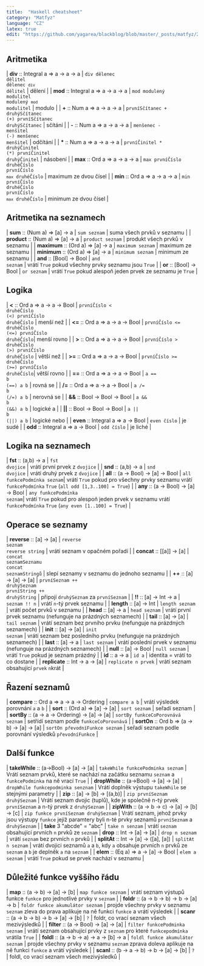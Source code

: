 ```yaml
---
title:  "Haskell cheatsheet"
category: "Matfyz"
language: "CZ"
latex: true
edit: "https://github.com/yagarea/blackblog/blob/master/_posts/matfyz/2022-09-13-haskell-cheatscheet.md?plain=1"
---
```


<div markdown="1" class="code-no-err">

## Aritmetika

| **div** :: Integral a &rArr; a &rarr; a &rarr; a | <code class="code-display">div dělenec dělitel</code><br><code class="code-display">dělenec `div` dělitel</code>                      | dělení                |
| **mod** :: Integral a &rArr; a &rarr; a &rarr; a | <code class="code-display">mod modulený modulitel</code><br><code class="code-display">modulený `mod` modulitel</code>                | modulo                |
| **+** ::  Num a &rArr; a &rarr; a &rarr; a       | <code class="code-display">prvníSčítanec + druhýSčítanec</code><br><code class="code-display">(+) prvníSčítanec druhýSčítanec</code>  | sčítání               |
| **-** :: Num a &rArr; a &rarr; a &rarr; a        | <code class="code-display">menšenec - menšitel</code><br><code class="code-display">(-) menšenec menšitel</code>                      | odčítání              |
| __*__ :: Num a &rArr; a &rarr; a &rarr; a        | <code class="code-display">prvníČinitel * druhýČinitel</code><br><code class="code-display">(*) prvníČinitel druhýČinitel</code>      | násobení              |
| **max** :: Ord a &rArr; a &rarr; a &rarr; a      | <code class="code-display">max prvníČíslo druhéČíslo</code><br><code class="code-display">prvníČíslo `max` druhéČíslo</code>          | maximum ze dvou čísel |
| **min** :: Ord a &rArr; a &rarr; a &rarr; a      | <code class="code-display">min prvníČíslo druhéČíslo</code><br><code class="code-display">prvníČíslo `max` druhéČíslo</code>          | minimum ze dvou čísel |

## Aritmetika na seznamech

| **sum** :: (Num a) &rArr; [a] &rarr; a        | <code class="code-display">sum seznam</code>     | suma všech prvků v seznamu                                  |
| **product** :: (Num a) &rArr; [a] &rarr; a    | <code class="code-display">product seznam</code> | produkt všech prvků v seznamu                               |
| **maximum** :: (Ord a) &rArr; [a] &rarr; a    | <code class="code-display">maximum seznam</code> | maximum ze seznamu                                          |
| **minimum** :: (Ord a) &rArr; [a] &rarr; a    | <code class="code-display">minimum seznam</code> | minimum ze seznamu                                          |
| **and** :: [Bool] &rarr; Bool             | <code class="code-display">and seznam</code>     | vrátí `True` pokud všechny prvky seznamu jsou `True`        |
| **or** :: [Bool] &rarr; Bool              | <code class="code-display">or seznam</code>      | vrátí `True` pokud alespoň jeden prvek ze seznamu je `True` |

## Logika

| **<** :: Ord a &rArr; a &rarr; a &rarr; Bool      | <code class="code-display">prvníČíslo < druhéČíslo</code><br><code class="code-display">(<) prvníČíslo druhéČíslo</code>  | menší než     |
| **<=** :: Ord a &rArr; a &rarr; a &rarr; Bool     | <code class="code-display">prvníČíslo <= druhéČíslo</code><br><code class="code-display">(<=) prvníČíslo druhéČíslo</code>| menší rovno   |
| **>** :: Ord a &rArr; a &rarr; a &rarr; Bool      | <code class="code-display">prvníČíslo > druhéČíslo</code><br><code class="code-display">(>) prvníČíslo druhéČíslo</code>  | větší než     |
| **>=** :: Ord a &rArr; a &rarr; a &rarr; Bool     | <code class="code-display">prvníČíslo >= druhéČíslo</code><br><code class="code-display">(>=) prvníČíslo druhéČíslo</code>| větší rovno   |
| **==** :: Ord a &rArr; a &rarr; a &rarr; Bool     | <code class="code-display">a == b</code><br><code class="code-display">(==) a b</code>                                    | rovná se      |
| **/=** :: Ord a &rArr; a &rarr; a &rarr; Bool     | <code class="code-display">a /= b</code><br><code class="code-display">(/=) a b</code>                                    | nerovná se    |
| **&&** :: Bool &rarr; Bool &rarr; Bool        | <code class="code-display">a && b</code><br><code class="code-display">(&&) a b</code>                                    | logické a     |
| **\|\|** :: Bool &rarr; Bool &rarr; Bool      | <code class="code-display">a &vert;&vert; b</code><br><code class="code-display">(&vert;&vert;) a b</code>                                    | logické nebo  |
| **even** :: Integral a &rArr; a &rarr; Bool   | <code class="code-display">even číslo</code>                                            | je sudé       |
| **odd** :: Integral a &rArr; a &rarr; Bool    | <code class="code-display">odd číslo</code>                                             | je liché      |

## Logika na seznamech

| **fst** :: (a,b) &rarr; a                    | <code class="code-display">fst dvojice</code>              | vrátí první prvek z `dvojice` |
| **snd** :: (a,b) &rarr; a                    | <code class="code-display">snd dvojice</code>              | vrátí druhý prvek z `dvojice` |
| **all** :: (a &rarr; Bool) &rarr; [a] &rarr; Bool    | <code class="code-display">all funkcePodmínka seznam</code>| vrátí `True` pokud pro všechny prvky seznamu vrátí `funkcePodmínka` `True`         (`all odd [1,3..100] = True`) |
| **any** :: (a &rarr; Bool) &rarr; [a] &rarr; Bool    | <code class="code-display">any funkcePodmínka seznam</code>| vrátí `True` pokud pro alespoň jeden prvek v seznamu vrátí `funkcePodmínka` `True` (`any even [1..100] = True`)  |

## Operace se seznamy

| **reverse** :: [a] &rarr; [a]         | <code class="code-display">reverse seznam</code><br><code class="code-display">reverse string</code>                          | vrátí seznam v opačném pořadí              |
| **concat**  :: [[a]] &rarr; [a]       | <code class="code-display">concat seznamSeznamu</code><br><code class="code-display">concat seznamStringů</code>              | slepí seznamy v seznamu do jednoho seznamu |
| **++** :: [a] &rarr; [a] &rarr; [a]       | <code class="code-display">prvníSeznam ++ druhýSeznam</code><br><code class="code-display">prvníString ++ druhýString</code>  | připojí `druhýSeznam` za `prvníSeznam`     |
| **!!** :: [a] &rarr; Int &rarr; a         | <code class="code-display">seznam !! n</code>                                               | vrátí `n`-tý prvek seznamu                 |
| **length** :: [a] &rarr; Int          | <code class="code-display">length seznam</code>                                             | vrátí počet prvků v seznamu                |
| **head** :: [a] &rarr; a              | <code class="code-display">head seznam</code>                                               | vrátí první prvek seznamu (nefunguje na prázdných seznamech)           |
| **tail** :: [a] &rarr; [a]            | <code class="code-display">tail seznam</code>                                               | vrátí seznam bez prvního prvku (nefunguje na prázdných seznamech)      |
| **init** :: [a] &rarr; [a]            | <code class="code-display">init seznam</code>                                               | vrátí seznam bez posledního prvku (nefunguje na prázdných seznamech)   |
| **last** :: [a] &rarr; a              | <code class="code-display">last seznam</code>                                               | vrátí poslední prvek v seznamu (nefunguje na prázdných seznamech)      |
| **null** :: [a] &rarr; Bool           | <code class="code-display">null seznam</code>                                               | vrátí `True` pokud je seznam prázdný       |
| **id** :: a &rarr; a                  | <code class="code-display">id a</code>                                                      | identita = vrátí to co dostane             |
| **replicate** :: Int &rarr; a &rarr; [a]  | <code class="code-display">replicate n prvek</code>                                         | vrátí seznam obsahující `prvek` `n`krát    |

## Řazení seznamů

| **compare** :: Ord a &rArr; a &rarr; a &rarr; Ordering         | <code class="code-display">compare a b</code>                     | vrátí výsledek porovnání `a` a `b`                      |
| **sort**    :: (Ord a) &rArr; [a] &rarr; [a]               | <code class="code-display">sort seznam</code>                     | seřadí seznam                                           |
| **sortBy**  :: (a &rarr; a &rarr; Ordering) &rarr; [a] &rarr; [a]  | <code class="code-display">sortBy funkceCoPorovnává seznam</code> | setřídí seznam podle `funkceCoPorovnává`                |
| **sortOn**  :: Ord b &rArr; (a &rarr; b) &rarr; [a] &rarr; [a]     | <code class="code-display">sortOn převodníFunkce seznam</code>    | seřadí seznam podle porovnání výsledků `převodníFunkce` |

## Další funkce

| **takeWhile** :: (a&rarr;Bool) &rarr; [a] &rarr; [a]          | <code class="code-display">takeWhile funkcePodminka seznam</code>    | Vrátí seznam prvků, které se nachází na začátku seznamu `seznam` a `funkcePodminka` na ně vrací `True` |
| **dropWhile** :: (a&rarr;Bool) &rarr; [a] &rarr; [a]          | <code class="code-display">dropWhile funkcepodminka senznam</code>   | Vrátí doplněk výstupu `takeWhile` se stejnými parametry                                                |
| **zip** :: [a] &rarr; [b] &rarr; [(a,b)]                  | <code class="code-display">zip prvníSeznam druhýSeznam</code>        | Vrátí seznam dvojic (tuplů), kde je společně n-tý prvek `prvníSeznam` a n-tý prvek z `druhýSeznam`     |
| **zipWith** :: (a &rarr; b &rarr; c) &rarr; [a] &rarr; [b] &rarr; [c] | <code class="code-display">zip funkce prvníSeznam druhýSeznam</code> | Vrátí seznam, jehož prvky jsou výstupy `funkce` jejíž paramtery byli n-té prvky seznamů `prvníSeznam` a `druhýSeznam` |
| **take** 3 "abcde" = "abc"                        | <code class="code-display">take n senzam</code>                      | vrátí `seznam` obsahující prvních `n` prvků ze `seznam`
| **drop** :: Int &rarr; [a] &rarr; [a]                     | <code class="code-display">drop n seznam</code>                      | vrátí `seznam` bez prvních `n` prvků |
| **splitAt** :: Int &rarr; [a] &rarr; ([a], [a])           | <code class="code-display">splitAt n seznam</code>                   | vrátí dvojici seznamů `a` a `b`, kdy `a` obsahuje prvních `n` prvků ze `seznam` a `b` je deplněk `a` na `seznam` |
| **elem** :: (Eq a) &rArr; a &rarr; [a] &rarr; Bool            | <code class="code-display">elem a seznam</code>                      | vrátí `True` pokud se prvek nachází v seznamu |

## Důležité funkce vyššího řádu

| **map** :: (a &rarr; b) &rarr; [a] &rarr; [b]                | <code class="code-display">map funkce seznam</code>              | vrátí seznam výstupů funkce `funkce` pro jednotlivé prvky v `seznam` |
| **foldr** :: (a &rarr; b &rarr; b) &rarr; b &rarr; [a] &rarr; b      | <code class="code-display">foldr funkce akumulátor seznam</code> | projde všechny prvky v seznamu `seznam` zleva do prava aplikuje na ně funkci `funkce` a vrátí výsledek |
| **scanr** :: (a &rarr; b &rarr; b) &rarr; b &rarr; [a] &rarr; [b]    | <code class="code-display">?</code>                              | foldr, co vrací seznam všech mezivýsledků |
| **filter** :: (a &rarr; Bool) &rarr; [a] &rarr; [a]          | <code class="code-display">filter funkcePodminka seznam</code>   | vrátí seznam obsahující prvky z `seznam` pro které `funkcepodmínka` vrátila `True` |
| **foldl** :: (a &rarr; b &rarr; a) &rarr; a &rarr; [b] &rarr; a      | <code class="code-display">foldl funkce akumulátor seznam</code> | projde všechny prvky v seznamu `seznam` zprava doleva aplikuje na ně funkci `funkce` a vrátí výsledek  |
| **scanl** :: (b &rarr; a &rarr; b) &rarr; b &rarr; [a] &rarr; [b]    | <code class="code-display">?</code>                              | foldl, co vrací seznam všech mezivýsledků |

</div>

